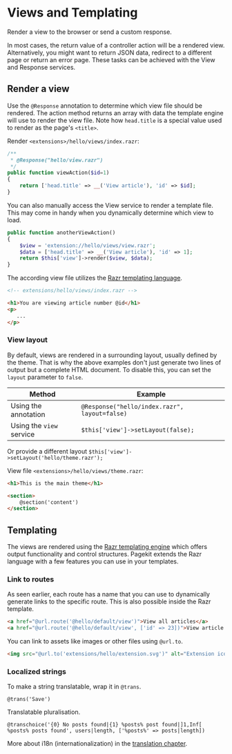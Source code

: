 # Views and Templating
<p class="uk-article-lead">Render a view to the browser or send a custom response.</p>

In most cases, the return value of a controller action will be a rendered view. Alternatively, you might want to return JSON data, redirect to a different page or return an error page. These tasks can be achieved with the View and Response services.

## Render a view
Use the `@Response` annotation to determine which view file should be rendered. The action method returns an array with data the template engine will use to render the view file.  Note how `head.title` is a special value used to render as the page's `<title>`.

Render `<extensions>/hello/views/index.razr`:

```php
/**
 * @Response("hello/view.razr")
 */
public function viewAction($id=1)
{
    return ['head.title' => __('View article'), 'id' => $id];
}
```

You can also manually access the View service to render a template file. This may come in handy when you dynamically determine which view to load.

```php
public function anotherViewAction()
{
    $view = 'extension://hello/views/view.razr';
    $data = ['head.title' => __('View article'), 'id' => 1];
    return $this['view']->render($view, $data);
}
```

The according view file utilizes the [Razr templating language](https://github.com/pagekit/razr).

```HTML
<!-- extensions/hello/views/index.razr -->

<h1>You are viewing article number @id</h1>
<p>
   ...
</p>
```

### View layout
By default, views are rendered in a surrounding layout, usually defined by the theme. That is why the above examples don't just generate two lines of output but a complete HTML document. To disable this, you can set the `layout` parameter to `false`.

Method                   | Example
------------------------ | ---------------------------------------------
Using the annotation     | `@Response("hello/index.razr", layout=false)`
Using the `view` service | `$this['view']->setLayout(false);`

Or provide a different layout `$this['view']->setLayout('hello/theme.razr');`

View file `<extensions>/hello/views/theme.razr`:

```HTML
<h1>This is the main theme</h1>

<section>
    @section('content')
</section>
```

## Templating
The views are rendered using the [Razr templating engine](https://github.com/pagekit/razr) which offers output functionality and control structures. Pagekit extends the Razr language with a few features you can use in your templates.

### Link to routes
As seen earlier, each route has a name that you can use to dynamically generate links to the specific route. This is also possible inside the Razr template.

```HTML
<a href="@url.route('@hello/default/view')">View all articles</a>
<a href="@url.route('@hello/default/view', ['id' => 23])">View article 23</a>
```

You can link to assets like images or other files using `@url.to`.

```HTML
<img src="@url.to('extensions/hello/extension.svg')" alt="Extension icon" />
```

### Localized strings
To make a string translatable, wrap it in `@trans`.

```
@trans('Save')
```

Translatable pluralisation.

```
@transchoice('{0} No posts found|{1} %posts% post found|]1,Inf[ %posts% posts found', users|length, ['%posts%' => posts|length])
```

More about i18n (internationalization) in the [translation chapter](translation.md).
